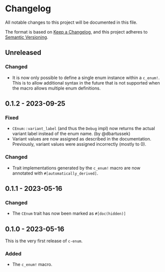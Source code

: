 # Changelog

All notable changes to this project will be documented in this file.

The format is based on [Keep a Changelog](https://keepachangelog.com/en/1.0.0/),
and this project adheres to [Semantic Versioning](https://semver.org/spec/v2.0.0.html).

## Unreleased
### Changed
- It is now only possible to define a single enum instance within a `c_enum!`.
  This is to allow additional syntax in the future that is not supported when
  the macro allows multiple enum definitions.

## 0.1.2 - 2023-09-25
### Fixed
- `CEnum::variant_label` (and thus the `Debug` impl) now returns the actual
  variant label instead of the enum name. (by @dbartussek)
- Variant values are now assigned as described in the documentation. Previously,
  variant values were assigned incorrectly (mostly to 0).

### Changed
- Trait implementations generated by the `c_enum!` macro are now annotated with
  `#[automatically_derived]`.

## 0.1.1 - 2023-05-16
### Changed
- The `CEnum` trait has now been marked as `#[doc(hidden)]`

## 0.1.0 - 2023-05-16
This is the very first release of `c-enum`.

### Added
- The `c_enum!` macro.
